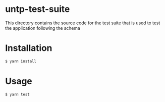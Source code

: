 # untp-test-suite

This directory contains the source code for the test suite that is used to test the application following the schema

# Installation

```bash
$ yarn install
```

# Usage

```bash
$ yarn test
```